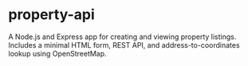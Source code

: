 # property-api
A Node.js and Express app for creating and viewing property listings. Includes a minimal HTML form, REST API, and address-to-coordinates lookup using OpenStreetMap.
